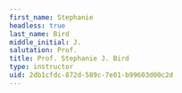 ```yaml
---
first_name: Stephanie
headless: true
last_name: Bird
middle_initial: J.
salutation: Prof.
title: Prof. Stephanie J. Bird
type: instructor
uid: 2db1cfdc-872d-589c-7e01-b99603d00c2d
---
```


